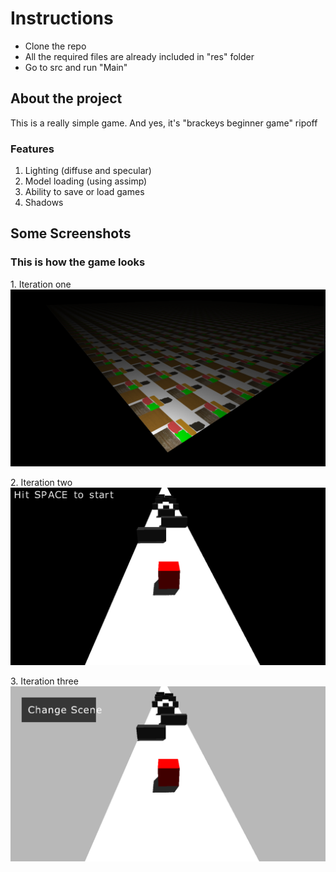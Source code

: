 # Instructions

- Clone the repo
- All the required files are already included in "res" folder
- Go to src and run "Main"

## About the project

This is a really simple game. And yes, it's "brackeys beginner game" ripoff

### Features

1. Lighting (diffuse and specular)
2. Model loading (using assimp)
3. Ability to save or load games
4. Shadows

## Some Screenshots

### This is how the game looks

<p>
    1. Iteration one
    <img src="res/screenshots/Demo.png"/>
</p>
<p>
    2. Iteration two
    <img src="res/screenshots/Demo1.png"/>
</p>
<p>
    3. Iteration three
    <img src="res/screenshots/Demo2.png"/>
</p>